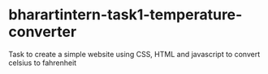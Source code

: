 # bharartintern-task1-temperature-converter
Task to create a simple website using CSS, HTML and javascript to convert celsius to fahrenheit

